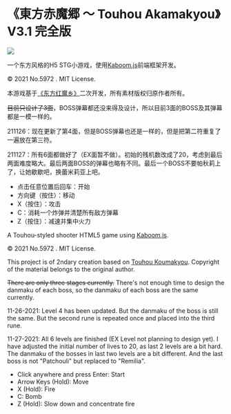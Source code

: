 # 《東方赤魔郷 ～ Touhou Akamakyou》 V3.1 完全版

![](https://i2.hdslb.com/bfs/archive/212a9d753142e20d8bd6bc4b2ad5fa5852ea9095.jpg)

一个东方风格的H5 STG小游戏，使用[Kaboom.js](https://kaboomjs.com/)前端框架开发。

© 2021 No.5972 . MIT License.

本游戏基于[《东方红魔乡》](https://thwiki.cc/%E4%B8%9C%E6%96%B9%E7%BA%A2%E9%AD%94%E4%B9%A1)二次开发，所有素材版权归原作者所有。

~~目前只设计了3面~~，BOSS弹幕都还没来得及设计，所以目前3面的BOSS及其弹幕都是一模一样的。

211126：现在更新了第4面，但是BOSS弹幕也还是一样的，但是把第二符重复了一遍放在第三符。

211127：所有6面都做好了（EX面暂不做）。初始的残机数改成了20，考虑到最后两面难度略大。最后两面BOSS的弹幕也略有不同。最后一个BOSS不要帕秋莉上了，让她歇歇吧，换蕾米莉亚上吧。

* 点击任意位置后回车：开始
* 方向键（按住）：移动
* X（按住）：攻击
* C：消耗一个炸弹并清楚所有敌方弹幕
* Z（按住）：减速并集中火力


A Touhou-styled shooter HTML5 game using [Kaboom.js](https://kaboomjs.com/). 

© 2021 No.5972 . MIT License.

This project is of 2ndary creation based on [Touhou Koumakyou](https://en.touhouwiki.net/wiki/Embodiment_of_Scarlet_Devil). Copyright of the material belongs to the original author.

~~There are only three stages currently.~~ There's not enough time to design the danmaku of each boss, so the danmaku of each boss are the same currently.

11-26-2021: Level 4 has been updated. But the danmaku of the boss is still the same. But the second rune is repeated once and placed into the third rune.

11-27-2021: All 6 levels are finished (EX Level not planning to design yet). I have adjusted the initial number of lives to 20, as last 2 levels are a bit hard. The danmaku of the bosses in last two levels are a bit different. And the last boss is not "Patchouli" but replaced to "Remilia".

* Click anywhere and press Enter: Start
* Arrow Keys (Hold): Move
* X (Hold): Fire
* C: Bomb
* Z (Hold): Slow down and concentrate fire
